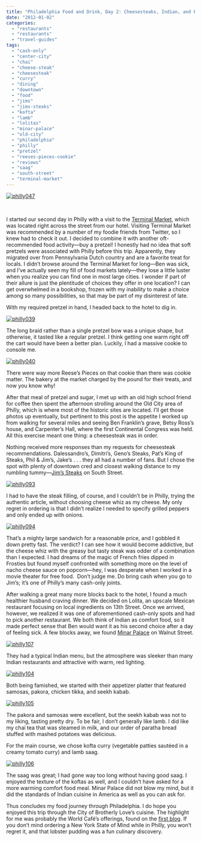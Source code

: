 ```yaml
---
title: "Philadelphia Food and Drink, Day 2: Cheesesteaks, Indian, and Pretzels"
date: "2012-01-02"
categories:
  - "restaurants"
  - "restaurants"
  - "travel-guides"
tags:
  - "cash-only"
  - "center-city"
  - "chai"
  - "cheese-steak"
  - "cheesesteak"
  - "curry"
  - "dining"
  - "downtown"
  - "food"
  - "jims"
  - "jims-steaks"
  - "kofta"
  - "lamb"
  - "lolitas"
  - "minar-palace"
  - "old-city"
  - "philadelphia"
  - "philly"
  - "pretzel"
  - "reeses-pieces-cookie"
  - "reviews"
  - "saag"
  - "south-street"
  - "terminal-market"
---
```





<div class="caption">

[![](http://s3.amazonaws.com/thegourmez-wpmedia/2011/12/philly047.jpg "philly047")](http://s3.amazonaws.com/thegourmez-wpmedia/2011/12/philly047.jpg)</div>


 

I started our second day in Philly with a visit to the [Terminal Market,](http://www.readingterminalmarket.org/) which was located right across the street from our hotel. Visiting Terminal Market was recommended by a number of my foodie friends from Twitter, so I knew had to check it out. I decided to combine it with another oft-recommended food activity—buy a pretzel! I honestly had no idea that soft pretzels were associated with Philly before this trip. Apparently, they migrated over from Pennsylvania Dutch country and are a favorite treat for locals. I didn’t browse around the Terminal Market for long—Ben was sick, and I’ve actually seen my fill of food markets lately—they lose a little luster when you realize you can find one in most large cities. I wonder if part of their allure is just the plentitude of choices they offer in one location? I can get overwhelmed in a bookshop, frozen with my inability to make a choice among so many possibilities, so that may be part of my disinterest of late.

With my required pretzel in hand, I headed back to the hotel to dig in.

[![](http://s3.amazonaws.com/thegourmez-wpmedia/2011/12/philly039.jpg "philly039")](http://s3.amazonaws.com/thegourmez-wpmedia/2011/12/philly039.jpg)

The long braid rather than a single pretzel bow was a unique shape, but otherwise, it tasted like a regular pretzel. I think getting one warm right off the cart would have been a better plan. Luckily, I had a massive cookie to console me.

[![](http://s3.amazonaws.com/thegourmez-wpmedia/2011/12/philly040.jpg "philly040")](http://s3.amazonaws.com/thegourmez-wpmedia/2011/12/philly040.jpg)

There were way more Reese’s Pieces on that cookie than there was cookie matter. The bakery at the market charged by the pound for their treats, and now you know why!

After that meal of pretzel and sugar, I met up with an old high school friend for coffee then spent the afternoon strolling around the Old City area of Philly, which is where most of the historic sites are located. I’ll get those photos up eventually, but pertinent to this post is the appetite I worked up from walking for several miles and seeing Ben Franklin’s grave, Betsy Ross’s house, and Carpenter’s Hall, where the first Continental Congress was held. All this exercise meant one thing: a cheesesteak was in order.

Nothing received more responses than my requests for cheesesteak recommendations. Dalessandro’s, Dimitri’s, Geno’s Steaks, Pat’s King of Steaks, Phil & Jim’s, Jake’s . . . they all had a number of fans. But I chose the spot with plenty of downtown cred and closest walking distance to my rumbling tummy—[Jim’s Steaks](http://www.jimssteaks.com/SouthStreet.html) on South Street.

[![](http://s3.amazonaws.com/thegourmez-wpmedia/2011/12/philly093.jpg "philly093")](http://s3.amazonaws.com/thegourmez-wpmedia/2011/12/philly093.jpg)

I had to have the steak filling, of course, and I couldn’t be in Philly, trying the authentic article, without choosing cheese whiz as my cheese. My only regret in ordering is that I didn’t realize I needed to specify grilled peppers and only ended up with onions.

[![](http://s3.amazonaws.com/thegourmez-wpmedia/2011/12/philly094.jpg "philly094")](http://s3.amazonaws.com/thegourmez-wpmedia/2011/12/philly094.jpg)

That’s a mighty large sandwich for a reasonable price, and I gobbled it down pretty fast. The verdict? I can see how it would become addictive, but the cheese whiz with the greasy but tasty steak was odder of a combination than I expected. I had dreams of the magic of French fries dipped in Frosties but found myself confronted with something more on the level of nacho cheese sauce on popcorn—hey, I was desperate when I worked in a movie theater for free food.  Don’t judge me. Do bring cash when you go to Jim’s; it’s one of Philly’s many cash-only joints.

After walking a great many more blocks back to the hotel, I found a much healthier husband craving dinner. We decided on Lolita, an upscale Mexican restaurant focusing on local ingredients on 13th Street. Once we arrived, however, we realized it was one of aforementioned cash-only spots and had to pick another restaurant. We both think of Indian as comfort food, so it made perfect sense that Ben would want it as his second choice after a day of feeling sick. A few blocks away, we found [Minar Palace](http://www.minarphilly.com/) on Walnut Street.

[![](http://s3.amazonaws.com/thegourmez-wpmedia/2011/12/philly107.jpg "philly107")](http://s3.amazonaws.com/thegourmez-wpmedia/2011/12/philly107.jpg)

They had a typical Indian menu, but the atmosphere was sleeker than many Indian restaurants and attractive with warm, red lighting.

[![](http://s3.amazonaws.com/thegourmez-wpmedia/2011/12/philly104.jpg "philly104")](http://s3.amazonaws.com/thegourmez-wpmedia/2011/12/philly104.jpg)

Both being famished, we started with their appetizer platter that featured samosas, pakora, chicken tikka, and seekh kabab.

[![](http://s3.amazonaws.com/thegourmez-wpmedia/2011/12/philly105.jpg "philly105")](http://s3.amazonaws.com/thegourmez-wpmedia/2011/12/philly105.jpg)

The pakora and samosas were excellent, but the seekh kabab was not to my liking, tasting pretty dry. To be fair, I don’t generally like lamb. I did like my chai tea that was steamed in milk, and our order of paratha bread stuffed with mashed potatoes was delicious.

For the main course, we chose kofta curry (vegetable patties sautéed in a creamy tomato curry) and lamb saag.

[![](http://s3.amazonaws.com/thegourmez-wpmedia/2011/12/philly106.jpg "philly106")](http://s3.amazonaws.com/thegourmez-wpmedia/2011/12/philly106.jpg)

The saag was great; I had gone way too long without having good saag. I enjoyed the texture of the koftas as well, and I couldn’t have asked for a more warming comfort food meal. Minar Palace did not blow my mind, but it did the standards of Indian cuisine in America as well as you can ask for.

Thus concludes my food journey through Philadelphia. I do hope you enjoyed this trip through the City of Brotherly Love’s cuisine. The highlight for me was probably the World Café’s offerings, found on the [first blog](http://www.thegourmez.com/2011/12/philadelphia-food-and-drink-part-1/). If you don’t mind ordering a New York State of Mind while in Philly, you won’t regret it, and that lobster pudding was a fun culinary discovery.
